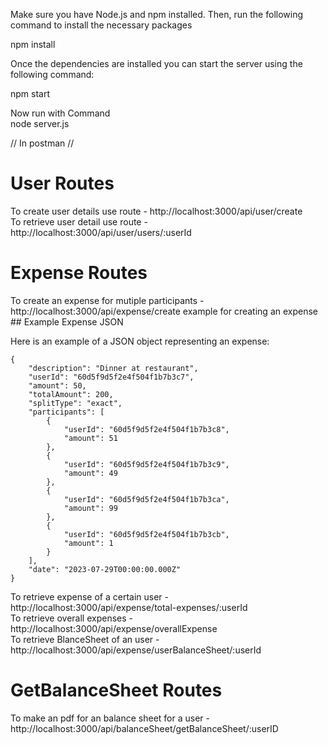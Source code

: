 Make sure you have Node.js and npm installed. Then, run the following command to install the necessary packages

npm install 


Once the dependencies are installed  you can start the server using the following command:

npm start                                             

Now run  with Command                                                                                                                    
node server.js                  

// In postman // 
 # User Routes 
To create user details use route -    http://localhost:3000/api/user/create                 
To retrieve user detail use route -  http://localhost:3000/api/user/users/:userId
 # Expense Routes 
To create an expense for mutiple participants - http://localhost:3000/api/expense/create 
   example for creating an expense                                                                                                                               
                                    ## Example Expense JSON

Here is an example of a JSON object representing an expense:

```
{
    "description": "Dinner at restaurant",
    "userId": "60d5f9d5f2e4f504f1b7b3c7",
    "amount": 50,
    "totalAmount": 200,
    "splitType": "exact",
    "participants": [
        {
            "userId": "60d5f9d5f2e4f504f1b7b3c8",
            "amount": 51
        },
        {
            "userId": "60d5f9d5f2e4f504f1b7b3c9",
            "amount": 49
        },
        {
            "userId": "60d5f9d5f2e4f504f1b7b3ca",
            "amount": 99
        },
        {
            "userId": "60d5f9d5f2e4f504f1b7b3cb",
            "amount": 1
        }
    ],
    "date": "2023-07-29T00:00:00.000Z"
} 
```

                                                                                                                     
To retrieve expense of a certain user         - http://localhost:3000/api/expense/total-expenses/:userId                                      
To retrieve overall expenses                  - http://localhost:3000/api/expense/overallExpense                                                    
To retrieve BlanceSheet of an user            - http://localhost:3000/api/expense/userBalanceSheet/:userId                                                

 # GetBalanceSheet Routes 

To make an pdf for an balance sheet  for a user         - http://localhost:3000/api/balanceSheet/getBalanceSheet/:userID
